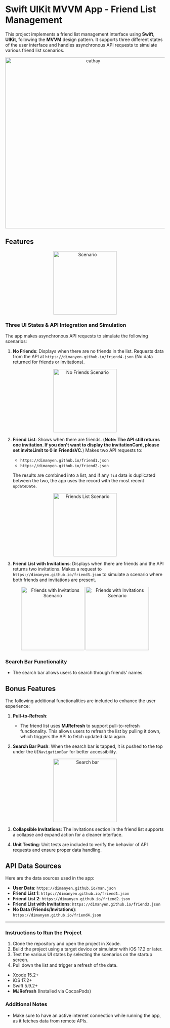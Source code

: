 
# Swift UIKit MVVM App - Friend List Management

This project implements a friend list management interface using **Swift**, **UIKit**, following the **MVVM** design pattern. 
It supports three different states of the user interface and handles asynchronous API requests to simulate various friend list scenarios.

<p align="center">
    <img src="ReadMeImages/cathay-bank-koko-hw2.gif" alt="cathay" width="540">
</p>

## Features

<p align="center">
    <img src="ReadMeImages/1-0-scenario.png" alt="Scenario" width="200">
</p>

### Three UI States & API Integration and Simulation

The app makes asynchronous API requests to simulate the following scenarios:

1. **No Friends**: Displays when there are no friends in the list. Requests data from the API at `https://dimanyen.github.io/friend4.json` (No data returned for friends or invitations).
<p align="center">
    <img src="ReadMeImages/1-1-no-friends.png" alt="No Friends Scenario" width="200">
</p>
   
2. **Friend List**: Shows when there are friends. (**Note: The API still returns one invitation. If you don't want to display the invitationCard, please set inviteLimit to 0 in FriendsVC.**) Makes two API requests to:
    - `https://dimanyen.github.io/friend1.json`
    - `https://dimanyen.github.io/friend2.json`
   

    The results are combined into a list, and if any `fid` data is duplicated between the two, the app uses the record with the most recent `updateDate`.
    
<p align="center">
    <img src="ReadMeImages/1-2-friend-list.png" alt="Friends List Scenario" width="200">
</p>

3. **Friend List with Invitations**: Displays when there are friends and the API returns two invitations. Makes a request to `https://dimanyen.github.io/friend3.json` to simulate a scenario where both friends and invitations are present.
<p align="center">
    <img src="ReadMeImages/1-3-1-expanded.png" alt="Friends with Invitations Scenario" width="200">
    <img src="ReadMeImages/1-3-2-stacked.png" alt="Friends with Invitations Scenario" width="200">
</p>

### Search Bar Functionality

- The search bar allows users to search through friends' names.


## Bonus Features

The following additional functionalities are included to enhance the user experience:

1. **Pull-to-Refresh**:
    - The friend list uses **MJRefresh** to support pull-to-refresh functionality. This allows users to refresh the list by pulling it down, which triggers the API to fetch updated data again.
   
2. **Search Bar Push**: When the search bar is tapped, it is pushed to the top under the `UINavigationBar` for better accessibility.
<p align="center">
    <img src="ReadMeImages/1-3-3-search-bar.png" alt="Search bar" width="200">
</p>

3. **Collapsible Invitations**: The invitations section in the friend list supports a collapse and expand action for a cleaner interface.

4. **Unit Testing**: Unit tests are included to verify the behavior of API requests and ensure proper data handling.

## API Data Sources

Here are the data sources used in the app:

- **User Data**: `https://dimanyen.github.io/man.json`
- **Friend List 1**: `https://dimanyen.github.io/friend1.json`
- **Friend List 2**: `https://dimanyen.github.io/friend2.json`
- **Friend List with Invitations**: `https://dimanyen.github.io/friend3.json`
- **No Data (Friends/Invitations)**: `https://dimanyen.github.io/friend4.json`

---

### Instructions to Run the Project

1. Clone the repository and open the project in Xcode.
2. Build the project using a target device or simulator with iOS 17.2 or later.
3. Test the various UI states by selecting the scenarios on the startup screen.
4. Pull down the list and trigger a refresh of the data.

- Xcode 15.2+
- iOS 17.2+
- Swift 5.9.2+
- **MJRefresh** (Installed via CocoaPods)

### Additional Notes

- Make sure to have an active internet connection while running the app, as it fetches data from remote APIs.
